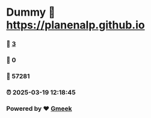 # Dummy :link: https://planenalp.github.io 
### :page_facing_up: [3](https://planenalp.github.io/tag.html) 
### :speech_balloon: 0 
### :hibiscus: 57281 
### :alarm_clock: 2025-03-19 12:18:45 
### Powered by :heart: [Gmeek](https://github.com/Meekdai/Gmeek)
